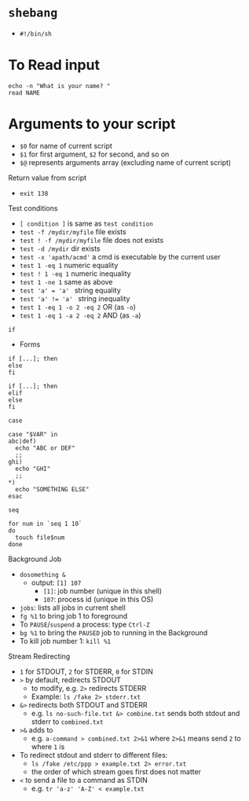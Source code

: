 # `shebang`
* `#!/bin/sh`

# To Read input
```
echo -n "What is your name? "
read NAME
```

# Arguments to your script
* `$0` for name of current script
* `$1` for first argument, `$2` for second, and so on
* `$@` represents arguments array (excluding name of current script)

Return value from script
* `exit 138`

Test conditions
* `[ condition ]` is same as `test condition`
* `test -f /mydir/myfile` file exists
* `test ! -f /mydir/myfile` file does not exists
* `test -d /mydir` dir exists
* `test -x 'apath/acmd'` a cmd is executable by the current user
* `test 1 -eq 1` numeric equality
* `test ! 1 -eq 1` numeric inequality
* `test 1 -ne 1` same as above
* `test 'a' = 'a' ` string equality
* `test 'a' != 'a' ` string inequality
* `test 1 -eq 1 -o 2 -eq 2`  OR (as `-o`)
* `test 1 -eq 1 -a 2 -eq 2`  AND (as `-a`)

`if`
* Forms
```
if [...]; then
else
fi
```

```
if [...]; then
elif
else
fi
```

`case`
```
case "$VAR" in
abc|def)
  echo "ABC or DEF"
  ;;
ghi)
  echo "GHI"
  ;;
*)
  echo "SOMETHING ELSE"
esac
```

`seq`
```
for num in `seq 1 10`
do
  touch file$num
done
```

Background Job
* `dosomething &`
  * output: `[1] 107`
    * `[1]`: job number (unique in this shell)
    * `107`: process id (unique in this OS)
* `jobs`: lists all jobs in current shell
* `fg %1` to bring job 1 to foreground
* To `PAUSE`/`suspend` a process: type `Ctrl-Z`
* `bg %1` to bring the `PAUSED` job to running in the Background
* To kill job number 1: `kill %1`

Stream Redirecting
* `1` for STDOUT, `2` for STDERR, `0` for STDIN
* `>` by default, redirects STDOUT
  * to modify, e.g. `2>` redirects STDERR
  * Example: `ls /fake 2> stderr.txt`
* `&>` redirects both STDOUT and STDERR
  * e.g. `ls no-such-file.txt &> combine.txt` sends both stdout and stderr to `combined.txt`
* `>&` adds to
  * e.g. `a-command > combined.txt 2>&1` where `2>&1` means send `2` to where `1` is
* To redirect stdout and stderr to different files:
  * `ls /fake /etc/ppp > example.txt 2> error.txt`
  * the order of which stream goes first does not matter
* `<` to send a file to a command as STDIN
  * e.g. `tr 'a-z' 'A-Z' < example.txt`
